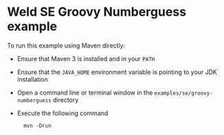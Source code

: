 Weld SE Groovy Numberguess example
==================================

To run this example using Maven directly:

- Ensure that Maven 3 is installed and in your `PATH`
- Ensure that the `JAVA_HOME` environment variable is pointing to your JDK installation
- Open a command line or terminal window in the `examples/se/groovy-numberguess` directory
- Execute the following command

        mvn -Drun
